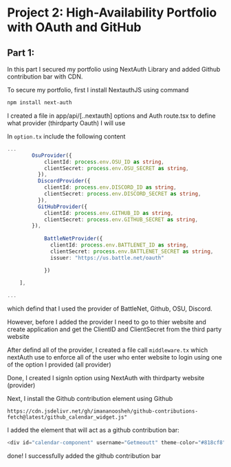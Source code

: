 # Project 2: High-Availability Portfolio with OAuth and GitHub


## Part 1: 
In this part I secured my portfolio using NextAuth Library and added Github contribution bar with CDN.

To secure my portfolio, first I install NextauthJS using command 
```bash
npm install next-auth
```
I created a file in app/api/[..nextauth] options and Auth route.tsx to define what provider (thirdparty Oauth) I will use

In `option.tx` include the following content

```typescript
...
        OsuProvider({
            clientId: process.env.OSU_ID as string,
            clientSecret: process.env.OSU_SECRET as string,
          }),
          DiscordProvider({
            clientId: process.env.DISCORD_ID as string,
            clientSecret: process.env.DISCORD_SECRET as string,
          }),
          GitHubProvider({
            clientId: process.env.GITHUB_ID as string,
            clientSecret: process.env.GITHUB_SECRET as string,
        }),
   
            BattleNetProvider({
              clientId: process.env.BATTLENET_ID as string,
              clientSecret: process.env.BATTLENET_SECRET as string,
              issuer: "https://us.battle.net/oauth"

            })
        
    ],

...
```
which defind that I used the provider of BattleNet, Github, OSU, Discord.

However, before I added the provider I need to go to thier website and create application and get the ClientID and ClientSecret from the third party website


After defind all of the provider, I created a file call `middleware.tx` which nextAuth use to enforce all of the user who enter website to login using one of the option I provided (all provider)

Done, I created I signIn option using NextAuth with thirdparty website (provider)

Next, I install the Github contribution element using Github
```text
https://cdn.jsdelivr.net/gh/imananoosheh/github-contributions-fetch@latest/github_calendar_widget.js"
```
I added the element that will act as a github contribution bar:
```typescript
<div id="calendar-component" username="Getmeoutt" theme-color="#818cf8" background-color="#141311"></div>
```

done! I successfully added the github contribution bar